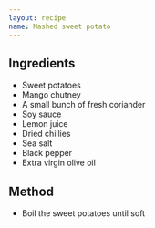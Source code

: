 ```yaml
---
layout: recipe
name: Mashed sweet potato
---
```


## Ingredients

- Sweet potatoes
- Mango chutney
- A small bunch of fresh coriander
- Soy sauce
- Lemon juice
- Dried chillies
- Sea salt
- Black pepper
- Extra virgin olive oil

## Method

- Boil the sweet potatoes until soft
